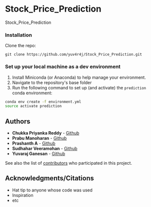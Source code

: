 # Stock_Price_Prediction
Stock_Price_Prediction

### Installation

Clone the repo:


```
git clone https://github.com/yuv4r4j/Stock_Price_Prediction.git
```

### Set up your local machine as a dev environment

1. Install Miniconda (or Anaconda) to help manage your environment.
1. Navigate to the repository's base folder
1. Run the following command to set up (and activate) the `prediction` conda environment:

```bash
conda env create -f environment.yml
source activate prediction
```

## Authors

* **Chukka Priyanka Reddy** -  [Github](https://github.com/PurpleBooth)
* **Prabu Manoharan** -  [Github](https://github.com/prabumanohar)
* **Prashanth A** -  [Github](https://github.com/prash2912)
* **Sudhahar Veeramohan** -  [Github](https://github.com/PurpleBooth)
* **Yuvaraj Ganesan** - [Github](https://github.com/yuv4r4j)

See also the list of [contributors](https://github.com/yuv4r4j/Stock_Price_Prediction/graphs/contributors) who participated in this project.

## Acknowledgments/Citations

* Hat tip to anyone whose code was used
* Inspiration
* etc
